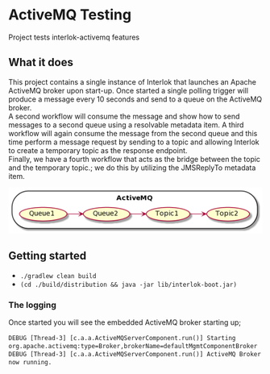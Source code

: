 # ActiveMQ Testing

Project tests interlok-activemq features

## What it does

This project contains a single instance of Interlok that launches an Apache ActiveMQ broker upon start-up.  Once started a single polling trigger will produce a message every 10 seconds and send to a queue on the ActiveMQ broker.  
A second workflow will consume the message and show how to send messages to a second queue using a resolvable metadata item.
A third workflow will again consume the message from the second queue and this time perform a message request by sending to a topic and allowing Interlok to create a temporary topic as the response endpoint.  
Finally, we have a fourth workflow that acts as the bridge between the topic and the temporary topic.; we do this by utilizing the JMSReplyTo metadata item.

![activemq diagram](/activemq.png "activemq diagram")
 
## Getting started

* `./gradlew clean build`
* `(cd ./build/distribution && java -jar lib/interlok-boot.jar)`

### The logging

Once started you will see the embedded ActiveMQ broker starting up;

```
DEBUG [Thread-3] [c.a.a.ActiveMQServerComponent.run()] Starting org.apache.activemq:type=Broker,brokerName=defaultMgmtComponentBroker
DEBUG [Thread-3] [c.a.a.ActiveMQServerComponent.run()] ActiveMQ Broker now running.
```
